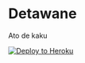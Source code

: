 # Detawane

Ato de kaku

[![Deploy to Heroku](https://www.herokucdn.com/deploy/button.png)](https://heroku.com/deploy)
